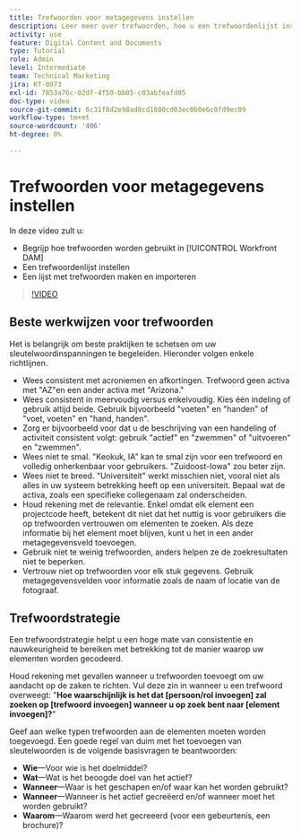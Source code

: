 ```yaml
---
title: Trefwoorden voor metagegevens instellen
description: Leer meer over trefwoorden, hoe u een trefwoordenlijst instelt en hoe u een lijst met trefwoorden maakt en importeert in [!UICONTROL Workfront DAM].
activity: use
feature: Digital Content and Documents
type: Tutorial
role: Admin
level: Intermediate
team: Technical Marketing
jira: KT-8973
exl-id: 7853a76c-02df-4f50-bb05-c03abfeafd05
doc-type: video
source-git-commit: 6c31f8d2e98ad8cd1880cd03ec0b0e6c0fd9ec09
workflow-type: tm+mt
source-wordcount: '406'
ht-degree: 0%

---
```


# Trefwoorden voor metagegevens instellen

In deze video zult u:

* Begrijp hoe trefwoorden worden gebruikt in [!UICONTROL Workfront DAM]
* Een trefwoordenlijst instellen
* Een lijst met trefwoorden maken en importeren

>[!VIDEO](https://video.tv.adobe.com/v/335236/?quality=12&learn=on)

## Beste werkwijzen voor trefwoorden

Het is belangrijk om beste praktijken te schetsen om uw sleutelwoordinspanningen te begeleiden. Hieronder volgen enkele richtlijnen.

* Wees consistent met acroniemen en afkortingen. Trefwoord geen activa met &quot;AZ&quot;en een ander activa met &quot;Arizona.&quot;
* Wees consistent in meervoudig versus enkelvoudig. Kies één indeling of gebruik altijd beide. Gebruik bijvoorbeeld &quot;voeten&quot; en &quot;handen&quot; of &quot;voet, voeten&quot; en &quot;hand, handen&quot;.
* Zorg er bijvoorbeeld voor dat u de beschrijving van een handeling of activiteit consistent volgt: gebruik &quot;actief&quot; en &quot;zwemmen&quot; of &quot;uitvoeren&quot; en &quot;zwemmen&quot;.
* Wees niet te smal. &quot;Keokuk, IA&quot; kan te smal zijn voor een trefwoord en volledig onherkenbaar voor gebruikers. &quot;Zuidoost-Iowa&quot; zou beter zijn.
* Wees niet te breed. &quot;Universiteit&quot; werkt misschien niet, vooral niet als alles in uw systeem betrekking heeft op een universiteit. Bepaal wat de activa, zoals een specifieke collegenaam zal onderscheiden.
* Houd rekening met de relevantie. Enkel omdat elk element een projectcode heeft, betekent dit niet dat het nuttig is voor gebruikers die op trefwoorden vertrouwen om elementen te zoeken. Als deze informatie bij het element moet blijven, kunt u het in een ander metagegevensveld toevoegen.
* Gebruik niet te weinig trefwoorden, anders helpen ze de zoekresultaten niet te beperken.
* Vertrouw niet op trefwoorden voor elk stuk gegevens. Gebruik metagegevensvelden voor informatie zoals de naam of locatie van de fotograaf.

## Trefwoordstrategie

Een trefwoordstrategie helpt u een hoge mate van consistentie en nauwkeurigheid te bereiken met betrekking tot de manier waarop uw elementen worden gecodeerd.

Houd rekening met gevallen wanneer u trefwoorden toevoegt om uw aandacht op de zaken te richten. Vul deze zin in wanneer u een trefwoord overweegt: &quot;**Hoe waarschijnlijk is het dat [persoon/rol invoegen] zal zoeken op [trefwoord invoegen] wanneer u op zoek bent naar [element invoegen]?**&quot;

Geef aan welke typen trefwoorden aan de elementen moeten worden toegevoegd. Een goede regel van duim met het toevoegen van sleutelwoorden is de volgende basisvragen te beantwoorden:

* **Wie**—Voor wie is het doelmiddel?
* **Wat**—Wat is het beoogde doel van het actief?
* **Wanneer**—Waar is het geschapen en/of waar kan het worden gebruikt?
* **Wanneer**—Wanneer is het actief gecreëerd en/of wanneer moet het worden gebruikt?
* **Waarom**—Waarom werd het gecreeerd (voor een gebeurtenis, een brochure)?
